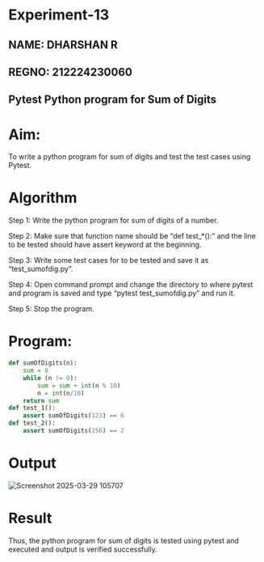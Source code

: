 # Experiment-13
## NAME: DHARSHAN R
## REGNO: 212224230060
## Pytest Python program for Sum of Digits 
# Aim: 
To write a python program for sum of digits and test the test cases using Pytest. 

# Algorithm
Step 1: Write the python program for sum of digits of a number.

Step 2: Make sure that function name should be “def test_*():” and the line to be tested
should have assert keyword at the beginning.

Step 3: Write some test cases for to be tested and save it as “test_sumofdig.py”.

Step 4: Open command prompt and change the directory to where pytest and program is
saved and type “pytest test_sumofdig.py” and run it.

Step 5: Stop the program. 
# Program:
```python
def sumOfDigits(n): 
    sum = 0 
    while (n != 0): 
        sum = sum + int(n % 10) 
        n = int(n/10) 
    return sum 
def test_1(): 
    assert sumOfDigits(123) == 6 
def test_2(): 
    assert sumOfDigits(256) == 2 
```
# Output
![Screenshot 2025-03-29 105707](https://github.com/user-attachments/assets/2d901b04-7f22-4474-9bc5-8e9a866357b4)

# Result
Thus, the python program for sum of digits is tested using pytest and executed and 
output is verified successfully.
